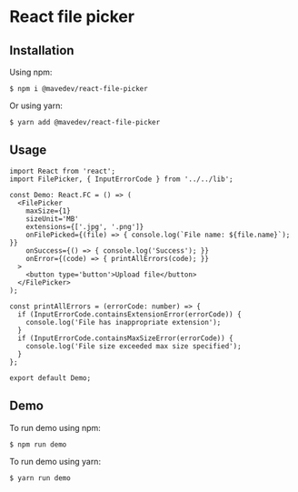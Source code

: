 # React file picker
## Installation
Using npm:
```shell
$ npm i @mavedev/react-file-picker
```
Or using yarn:
```shell
$ yarn add @mavedev/react-file-picker
```
## Usage
```tsx
import React from 'react';
import FilePicker, { InputErrorCode } from '../../lib';

const Demo: React.FC = () => (
  <FilePicker
    maxSize={1}
    sizeUnit='MB'
    extensions={['.jpg', '.png']}
    onFilePicked={(file) => { console.log(`File name: ${file.name}`); }}
    onSuccess={() => { console.log('Success'); }}
    onError={(code) => { printAllErrors(code); }}
  >
    <button type='button'>Upload file</button>
  </FilePicker>
);

const printAllErrors = (errorCode: number) => {
  if (InputErrorCode.containsExtensionError(errorCode)) {
    console.log('File has inappropriate extension');
  }
  if (InputErrorCode.containsMaxSizeError(errorCode)) {
    console.log('File size exceeded max size specified');
  }
};

export default Demo;
```
## Demo
To run demo using npm:
```shell
$ npm run demo
```
To run demo using yarn:
```shell
$ yarn run demo
```
